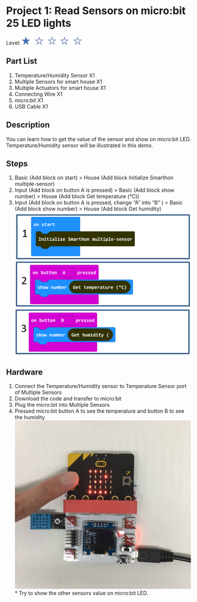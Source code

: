 # Project 1: Read Sensors on micro:bit 25 LED lights
Level: ![level](images/level1.png)
## Part List
1. Temperature/Humidity Sensor X1
2. Multiple Sensors for smart house X1
3. Multiple Actuators for smart house X1
4. Connecting Wire X1
5. micro:bit X1
6. USB Cable X1

## Description
You can learn how to get the value of the sensor and show on micro:bit LED. Temperature/Humidity sensor will be illustrated in this demo.

## Steps
1. Basic (Add block on start) > House (Add block Initialize Smarthon multiple-sensor)
2. Input (Add block on button A is pressed) > Basic (Add block show number) > House (Add block Get temperature (°C))
3. Input (Add block on button A is pressed, change “A” into “B” ) > Basic (Add block show number) > House (Add block Get humidity)
![pic](images/P1_1.png)
![pic](images/P1_2.png)
![pic](images/P1_3.png)

## Hardware
1. Connect the Temperature/Humidity sensor to Temperature Sensor port of Multiple Sensors
2. Download the code and transfer to micro:bit
3. Plug the micro:bit into Multiple Sensors
4. Pressed micro:bit button A to see the temperature and button B to see the humidity
![pic](images/P1_4.jpg)
<span id="remarks" >* Try to show the other sensors value on micro:bit LED.</span>